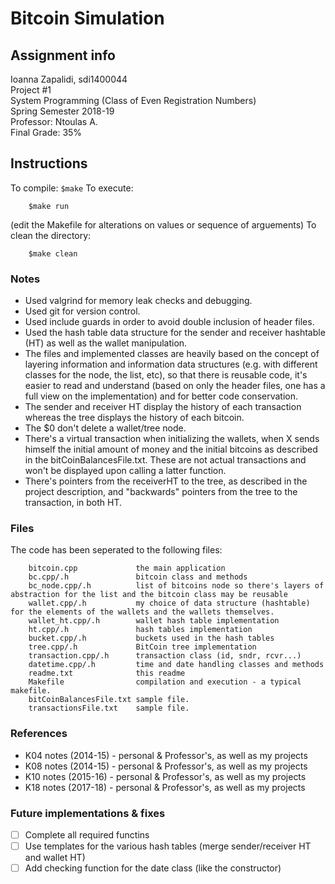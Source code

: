 # Bitcoin Simulation

## Assignment info


Ioanna Zapalidi, sdi1400044 <br>
Project #1<br>
System Programming (Class of Even Registration Numbers)<br>
Spring Semester 2018-19<br>
Professor: Ntoulas A.<br>
Final Grade: 35%<br>


## Instructions
To compile: 
    ```
    $make
    ```
To execute:
```
    $make run
```
(edit the Makefile for alterations on values or sequence of arguements)
To clean the directory:
```
    $make clean
```

### Notes
- Used valgrind for memory leak checks and debugging.
- Used git for version control.
- Used include guards in order to avoid double inclusion of header files.
- Used the hash table data structure for the sender and receiver hashtable (HT) as well as the wallet manipulation.
- The files and implemented classes are heavily based on the concept of layering information and information data structures (e.g. with different classes for the node, the list, etc), so that there is reusable code, it's easier to read and understand (based on only the header files, one has a full view on the implementation) and for better code conservation.
- The sender and receiver HT display the history of each transaction whereas the tree displays the history of each bitcoin.
- The $0 don't delete a wallet/tree node.
- There's a virtual transaction when initializing the wallets, when X sends himself the initial amount of money and the initial bitcoins as described in the bitCoinBalancesFile.txt. These are not actual transactions and won't be displayed upon calling a latter function.
- There's pointers from the receiverHT to the tree, as described in the project description, and "backwards" pointers from the tree to the transaction, in both HT.

### Files
The code has been seperated to the following files:
```
    bitcoin.cpp             the main application
    bc.cpp/.h               bitcoin class and methods
    bc_node.cpp/.h          list of bitcoins node so there's layers of abstraction for the list and the bitcoin class may be reusable
    wallet.cpp/.h           my choice of data structure (hashtable) for the elements of the wallets and the wallets themselves.
    wallet_ht.cpp/.h        wallet hash table implementation
    ht.cpp/.h               hash tables implementation
    bucket.cpp/.h           buckets used in the hash tables
    tree.cpp/.h             BitCoin tree implementation
    transaction.cpp/.h      transaction class (id, sndr, rcvr...)
    datetime.cpp/.h         time and date handling classes and methods
    readme.txt              this readme
    Makefile                compilation and execution - a typical makefile.
    bitCoinBalancesFile.txt sample file.
    transactionsFile.txt    sample file.
```

### References
- K04 notes (2014-15) - personal & Professor's, as well as my projects
- K08 notes (2014-15) - personal & Professor's, as well as my projects
- K10 notes (2015-16) - personal & Professor's, as well as my projects
- K18 notes (2017-18) - personal & Professor's, as well as my projects

### Future implementations & fixes
- [ ] Complete all required functins
- [ ] Use templates for the various hash tables (merge sender/receiver HT and wallet HT)
- [ ] Add checking function for the date class (like the constructor)
